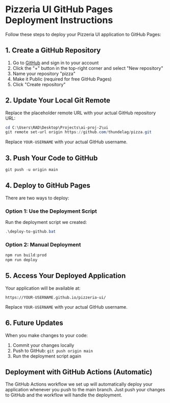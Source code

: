 # Pizzeria UI GitHub Pages Deployment Instructions

Follow these steps to deploy your Pizzeria UI application to GitHub Pages:

## 1. Create a GitHub Repository

1. Go to [GitHub](https://github.com) and sign in to your account
2. Click the "+" button in the top-right corner and select "New repository"
3. Name your repository "pizza"
4. Make it Public (required for free GitHub Pages)
5. Click "Create repository"

## 2. Update Your Local Git Remote

Replace the placeholder remote URL with your actual GitHub repository URL:

```powershell
cd C:\Users\RAD\Desktop\Projects\ai-proj-2\ui
git remote set-url origin https://github.com/thundelag/pizza.git
```

Replace `YOUR-USERNAME` with your actual GitHub username.

## 3. Push Your Code to GitHub

```powershell
git push -u origin main
```

## 4. Deploy to GitHub Pages

There are two ways to deploy:

### Option 1: Use the Deployment Script

Run the deployment script we created:

```powershell
.\deploy-to-github.bat
```

### Option 2: Manual Deployment

```powershell
npm run build:prod
npm run deploy
```

## 5. Access Your Deployed Application

Your application will be available at:
```
https://YOUR-USERNAME.github.io/pizzeria-ui/
```

Replace `YOUR-USERNAME` with your actual GitHub username.

## 6. Future Updates

When you make changes to your code:

1. Commit your changes locally
2. Push to GitHub: `git push origin main`
3. Run the deployment script again

## Deployment with GitHub Actions (Automatic)

The GitHub Actions workflow we set up will automatically deploy your application whenever you push to the main branch. Just push your changes to GitHub and the workflow will handle the deployment.

